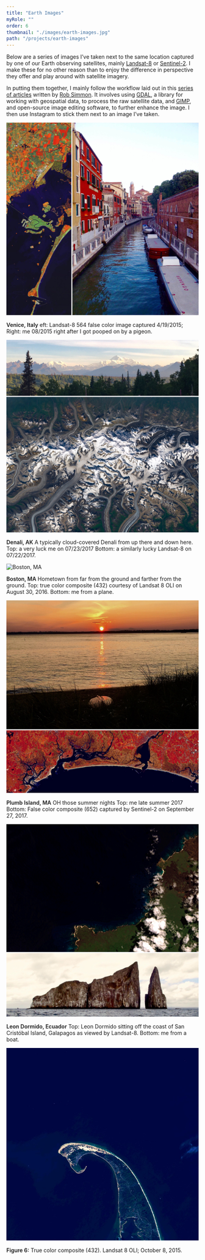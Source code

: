```yaml
---
title: "Earth Images"
myRole: ""
order: 6
thumbnail: "./images/earth-images.jpg"
path: "/projects/earth-images"
---
```


Below are a series of images I’ve taken next to the same location captured by one of our Earth observing satellites, mainly [Landsat-8](https://landsat.gsfc.nasa.gov/landsat-data-continuity-mission/) or [Sentinel-2](https://sentinel.esa.int/web/sentinel/missions/sentinel-2). I make these for no other reason than to enjoy the difference in perspective they offer and play around with satellite imagery.

In putting them together, I mainly follow the workflow laid out in this [series of articles](https://medium.com/@robsimmon/making-sense-of-satellite-data-an-open-source-workflow-accessing-data-8f7f3c30f151) written by [Rob Simmon](https://twitter.com/rsimmon). It involves using [GDAL](https://www.gdal.org/), a library for working with geospatial data, to process the raw satellite data, and [GIMP](https://www.gimp.org/), and open-source image editing software, to further enhance the image. I then use Instagram to stick them next to an image I’ve taken.

<div class="imageBlock">
    <div>
        <img src="./images/earth-img-venice.jpg" class="image" alt="Venice, Italy"/>
            <p>
                <span style="font-weight: 600">Venice, Italy</span> eft: Landsat-8 564 false color image captured 4/19/2015; Right: me 08/2015 right after I got pooped on by a pigeon.
            </p>
    </div>
    <div>
        <img src="./images/earth-img-denali.jpg" class="image" alt="Denali, AK"/>
            <p>
                <span style="font-weight: 600">Denali, AK</span> A typically cloud-covered Denali from up there and down here. Top: a very luck me on 07/23/2017 Bottom: a similarly lucky Landsat-8 on 07/22/2017.
            </p>
        </div>
    <div>
        <img src="./images/earth-img-boston.jpb" class="image" alt="Boston, MA"/>
            <p>
                <span style="font-weight: 600">Boston, MA</span> Hometown from far from the ground and farther from the ground. Top: true color composite (432) courtesy of Landsat 8 OLI on August 30, 2016. Bottom: me from a plane.
            </p>
    </div>
    <div>
        <img src="./images/earth-img-plumbIsland.jpg" class="image" alt="Plumb Island, MA"/>
            <p>
                <span style="font-weight: 600">Plumb Island, MA</span> OH those summer nights Top: me late summer 2017 Bottom: False color composite (652) captured by Sentinel-2 on September 27, 2017.
            </p>
    </div>
    <div>
        <img src="./images/earth-img-leonDormido.jpg" class="image" alt="Leon Dormido, Ecuador"/>
            <p>
                <span style="font-weight: 600">Leon Dormido, Ecuador</span> Top: Leon Dormido sitting off the coast of San Cristóbal Island, Galapagos as viewed by Landsat-8. Bottom: me from a boat.
            </p>
    </div>
    <div>
        <img src="./images/earth-img-provincetown.jpg" class="image" alt="Cape Cod, MA"/>
            <p>
                <span style="font-weight: 600">Figure 6:</span> True color composite (432). Landsat 8 OLI; October 8, 2015.
            </p>
    </div>
</div>